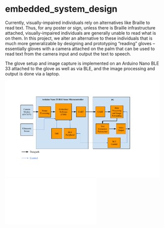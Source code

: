 # embedded_system_design

Currently, visually-impaired individuals rely on alternatives like Braille to read text. Thus, for any poster or sign, unless there is Braille infrastructure attached, visually-impaired individuals are generally unable to read what is on them. In this project, we alter an alternative to these individuals that is much more generalizable by designing and prototyping “reading” gloves – essentially gloves with a camera attached on the palm that can be used to read text from the camera input and output the text to speech.

The glove setup and image capture is implemented on an Arduino Nano BLE 33 attached to the glove as well as via BLE, and the image processing and output is done via a laptop. 


![Alt text](block_diagram.png?raw=true "Title")
![Alt text](Reading_Glove_Poster.pdf?raw=true "Title")
